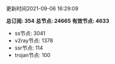 更新时间2021-09-06 16:29:09

**总订阅: 354**
**总节点: 24665**
**有效节点: 4633**
- ss节点: 3041
- v2ray节点: 1378
- ssr节点: 114
- trojan节点: 100
